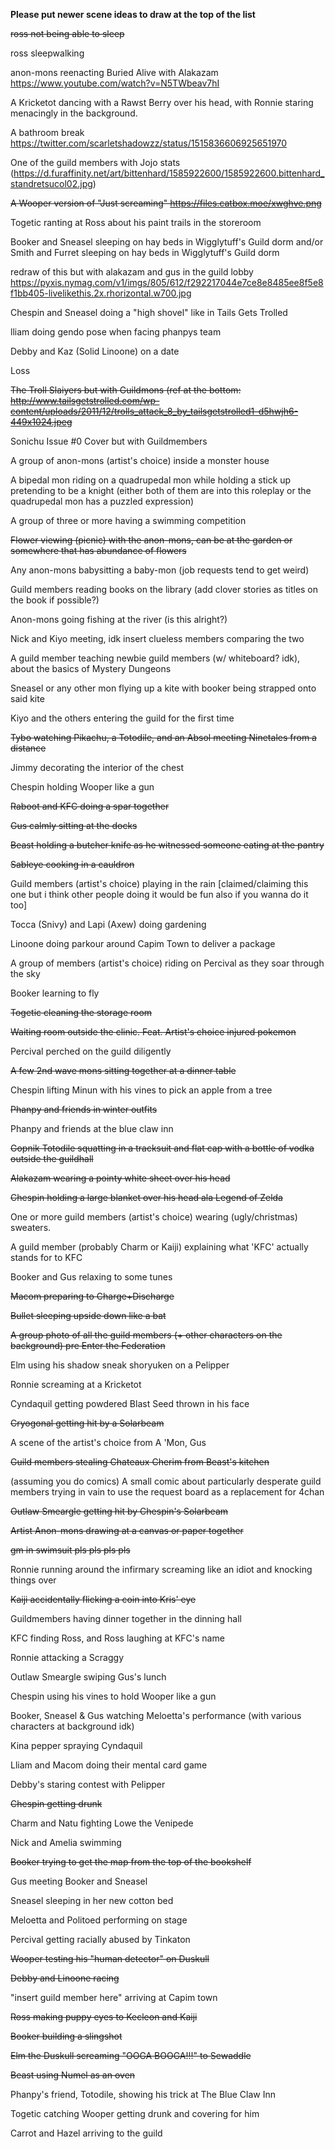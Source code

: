 **Please put newer scene ideas to draw at the top of the list**

~~ross not being able to sleep~~

ross sleepwalking

anon-mons reenacting Buried Alive with Alakazam https://www.youtube.com/watch?v=N5TWbeav7hI

A Kricketot dancing with a Rawst Berry over his head, with Ronnie staring menacingly in the background.

A bathroom break https://twitter.com/scarletshadowzz/status/1515836606925651970

 One of the guild members with Jojo stats (https://d.furaffinity.net/art/bittenhard/1585922600/1585922600.bittenhard_standretsucol02.jpg)

~~A Wooper version of "Just screaming" https://files.catbox.moe/xwghve.png~~

Togetic ranting at Ross about his paint trails in the storeroom

Booker and Sneasel sleeping on hay beds in Wigglytuff's Guild dorm
and/or
Smith and Furret sleeping on hay beds in Wigglytuff's Guild dorm

redraw of this but with alakazam and gus in the guild lobby https://pyxis.nymag.com/v1/imgs/805/612/f292217044e7ce8e8485ee8f5e8f1bb405-livelikethis.2x.rhorizontal.w700.jpg

Chespin and Sneasel doing a "high shovel" like in Tails Gets Trolled

lliam doing gendo pose when facing phanpys team

Debby and Kaz (Solid Linoone) on a date

Loss

~~The Troll Slaiyers but with Guildmons (ref at the bottom: http://www.tailsgetstrolled.com/wp-content/uploads/2011/12/trolls_attack_8_by_tailsgetstrolled1-d5hwjh6-449x1024.jpeg~~

Sonichu Issue #0 Cover but with Guildmembers

A group of anon-mons (artist's choice) inside a monster house

A bipedal mon riding on a quadrupedal mon while holding a stick up pretending to be a knight (either both of them are into this roleplay or the quadrupedal mon has a puzzled expression)

A group of three or more having a swimming competition 

~~Flower viewing (picnic) with the anon-mons, can be at the garden or somewhere that has abundance of flowers~~

Any anon-mons babysitting a baby-mon (job requests tend to get weird)

Guild members reading books on the library (add clover stories as titles on the book if possible?)

Anon-mons going fishing at the river (is this alright?)

Nick and Kiyo meeting, idk insert clueless members comparing the two

A guild member teaching newbie guild members (w/ whiteboard? idk), about the basics of Mystery Dungeons 

Sneasel or any other mon flying up a kite with booker being strapped onto said kite

Kiyo and the others entering the guild for the first time

~~Tybo watching Pikachu, a Totodile, and an Absol meeting Ninetales from a distance~~

Jimmy decorating the interior of the chest

Chespin holding Wooper like a gun

~~Raboot and KFC doing a spar together~~

~~Gus calmly sitting at the docks~~

~~Beast holding a butcher knife as he witnessed someone eating at the pantry~~

~~Sableye cooking in a cauldron~~

Guild members (artist's choice) playing in the rain [claimed/claiming this one but i think other people doing it would be fun also if you wanna do it too]

Tocca (Snivy) and Lapi (Axew) doing gardening

Linoone doing parkour around Capim Town to deliver a package 

A group of members (artist's choice) riding on Percival as they soar through the sky

Booker learning to fly

~~Togetic cleaning the storage room~~

~~Waiting room outside the clinic.  Feat. Artist's choice injured pokemon~~

Percival perched on the guild diligently 

~~A few 2nd wave mons sitting together at a dinner table~~

Chespin lifting Minun with his vines to pick an apple from a tree

~~Phanpy and friends in winter outfits~~

Phanpy and friends at the blue claw inn

~~Gopnik Totodile squatting in a tracksuit and flat cap with a bottle of vodka outside the guildhall~~

~~Alakazam wearing a pointy white sheet over his head~~

~~Chespin holding a large blanket over his head ala Legend of Zelda~~

One or more guild members (artist's choice) wearing (ugly/christmas) sweaters.

A guild member (probably Charm or Kaiji) explaining what 'KFC' actually stands for to KFC

Booker and Gus relaxing to some tunes

~~Macom preparing to Charge+Discharge~~

~~Bullet sleeping upside down like a bat~~

~~A group photo of all the guild members (+ other characters on the background) pre Enter the Federation~~

Elm using his shadow sneak shoryuken on a Pelipper

Ronnie screaming at a Kricketot

Cyndaquil getting powdered Blast Seed thrown in his face

~~Cryogonal getting hit by a Solarbeam~~

A scene of the artist's choice from A 'Mon, Gus

~~Guild members stealing Chateaux Cherim from Beast's kitchen~~

(assuming you do comics) A small comic about particularly desperate guild members trying in vain to use the request board as a replacement for 4chan

~~Outlaw Smeargle getting hit by Chespin's Solarbeam~~

~~Artist Anon-mons drawing at a canvas or paper together~~

~~gm in swimsuit pls pls pls pls~~

Ronnie running around the infirmary screaming like an idiot and knocking things over

~~Kaiji accidentally flicking a coin into Kris' eye~~

Guildmembers having dinner together in the dinning hall

KFC finding Ross, and Ross laughing at KFC's name

Ronnie attacking a Scraggy

Outlaw Smeargle swiping Gus's lunch

Chespin using his vines to hold Wooper like a gun

Booker, Sneasel & Gus watching Meloetta's performance (with various characters at background idk)

Kina pepper spraying Cyndaquil

Lliam and Macom doing their mental card game

Debby's staring contest with Pelipper

~~Chespin getting drunk~~

Charm and Natu fighting Lowe the Venipede

Nick and Amelia swimming

~~Booker trying to get the map from the top of the bookshelf~~

Gus meeting Booker and Sneasel

Sneasel sleeping in her new cotton bed

Meloetta and Politoed performing on stage

Percival getting racially abused by Tinkaton

~~Wooper testing his "human detector" on Duskull~~

~~Debby and Linoone racing~~

"insert guild member here" arriving at Capim town

~~Ross making puppy eyes to Kecleon and Kaiji~~

~~Booker building a slingshot~~

~~Elm the Duskull screaming "OOGA BOOGA!!!" to Sewaddle~~

~~Beast using Numel as an oven~~

Phanpy's friend, Totodile, showing his trick at The Blue Claw Inn

Togetic catching Wooper getting drunk and covering for him

Carrot and Hazel arriving to the guild